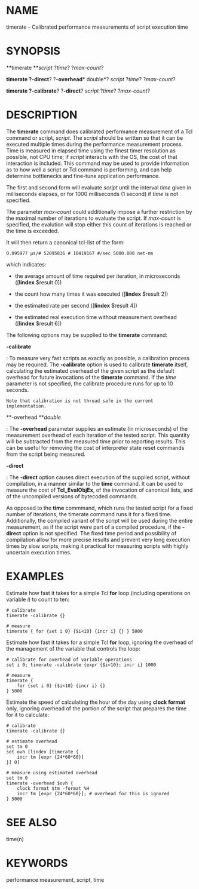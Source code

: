 # NAME

timerate - Calibrated performance measurements of script execution time

# SYNOPSIS

**timerate ***script* ?*time*? ?*max-count*?

**timerate **?**-direct**? ?**-overhead*** double*? *script* ?*time*?
?*max-count*?

**timerate **?**-calibrate**? ?**-direct**? *script* ?*time*?
?*max-count*?

# DESCRIPTION

The **timerate** command does calibrated performance measurement of a
Tcl command or script, *script*. The *script* should be written so that
it can be executed multiple times during the performance measurement
process. Time is measured in elapsed time using the finest timer
resolution as possible, not CPU time; if *script* interacts with the OS,
the cost of that interaction is included. This command may be used to
provide information as to how well a script or Tcl command is
performing, and can help determine bottlenecks and fine-tune application
performance.

The first and second form will evaluate *script* until the interval
*time* given in milliseconds elapses, or for 1000 milliseconds (1
second) if *time* is not specified.

The parameter *max-count* could additionally impose a further
restriction by the maximal number of iterations to evaluate the script.
If *max-count* is specified, the evalution will stop either this count
of iterations is reached or the time is exceeded.

It will then return a canonical tcl-list of the form:

    0.095977 µs/# 52095836 # 10419167 #/sec 5000.000 net-ms

which indicates:

-   the average amount of time required per iteration, in microseconds
    (\[**lindex** \$result 0\])

-   the count how many times it was executed (\[**lindex** \$result 2\])

-   the estimated rate per second (\[**lindex** \$result 4\])

-   the estimated real execution time without measurement overhead
    (\[**lindex** \$result 6\])

The following options may be supplied to the **timerate** command:

**-calibrate**

:   To measure very fast scripts as exactly as possible, a calibration
    process may be required. The **-calibrate** option is used to
    calibrate **timerate** itself, calculating the estimated overhead of
    the given script as the default overhead for future invocations of
    the **timerate** command. If the *time* parameter is not specified,
    the calibrate procedure runs for up to 10 seconds.

    Note that calibration is not thread safe in the current
    implementation.

**-overhead ***double*

:   The **-overhead** parameter supplies an estimate (in microseconds)
    of the measurement overhead of each iteration of the tested script.
    This quantity will be subtracted from the measured time prior to
    reporting results. This can be useful for removing the cost of
    interpreter state reset commands from the script being measured.

**-direct**

:   The **-direct** option causes direct execution of the supplied
    script, without compilation, in a manner similar to the **time**
    command. It can be used to measure the cost of **Tcl_EvalObjEx**, of
    the invocation of canonical lists, and of the uncompiled versions of
    bytecoded commands.

As opposed to the **time** commmand, which runs the tested script for a
fixed number of iterations, the timerate command runs it for a fixed
time. Additionally, the compiled variant of the script will be used
during the entire measurement, as if the script were part of a compiled
procedure, if the **-direct** option is not specified. The fixed time
period and possibility of compilation allow for more precise results and
prevent very long execution times by slow scripts, making it practical
for measuring scripts with highly uncertain execution times.

# EXAMPLES

Estimate how fast it takes for a simple Tcl **for** loop (including
operations on variable *i*) to count to ten:

    # calibrate
    timerate -calibrate {}

    # measure
    timerate { for {set i 0} {$i<10} {incr i} {} } 5000

Estimate how fast it takes for a simple Tcl **for** loop, ignoring the
overhead of the management of the variable that controls the loop:

    # calibrate for overhead of variable operations
    set i 0; timerate -calibrate {expr {$i<10}; incr i} 1000

    # measure
    timerate {
        for {set i 0} {$i<10} {incr i} {}
    } 5000

Estimate the speed of calculating the hour of the day using **clock
format** only, ignoring overhead of the portion of the script that
prepares the time for it to calculate:

    # calibrate
    timerate -calibrate {}

    # estimate overhead
    set tm 0
    set ovh [lindex [timerate {
        incr tm [expr {24*60*60}]
    }] 0]

    # measure using estimated overhead
    set tm 0
    timerate -overhead $ovh {
        clock format $tm -format %H
        incr tm [expr {24*60*60}]; # overhead for this is ignored
    } 5000

# SEE ALSO

time(n)

# KEYWORDS

performance measurement, script, time
